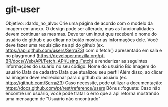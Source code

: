 # git-user
Objetivo: :dardo_no_alvo: Crie uma página de acordo com o modelo da imagem em anexo. O design pode ser alterado, mas as funcionalidades devem continuar as mesmas. Deve ter um input que receberá o nome do usuário do github e ao clicar no botão mostrar as informações dele. Você deve fazer uma requisição na api do github (ex. https://api.github.com/users/SerraZ3) com o fetch() apresentado em sala e no playground (https://developer.mozilla.org/pt-BR/docs/Web/API/Fetch_API/Using_Fetch) e renderizar as seguintes informações do usuário no seu código: Nome do usuário Bio Imagem do usuário Data de cadastro Data que atualizou seu perfil Além disso, ao clicar na imagem deve redirecionar para o github do usuário (ex. https://github.com/SerraZ3) Caso necessite, pode utilizar a documentação: https://docs.github.com/pt/rest/reference/users Bônus :foguete: Caso não encontre um usuário, você pode tratar o erro que a api retorna mostrando uma mensagem de "Usuário não encontrado"
